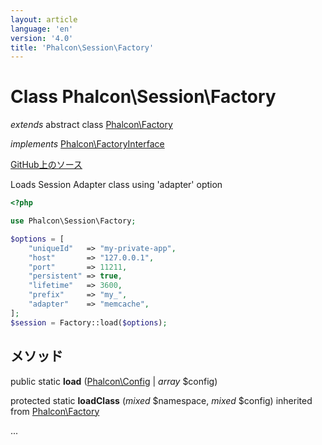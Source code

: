 ```yaml
---
layout: article
language: 'en'
version: '4.0'
title: 'Phalcon\Session\Factory'
---
```

# Class **Phalcon\Session\Factory**

*extends* abstract class [Phalcon\Factory](/4.0/en/api/Phalcon_Factory)

*implements* [Phalcon\FactoryInterface](/4.0/en/api/Phalcon_FactoryInterface)

<a href="https://github.com/phalcon/cphalcon/tree/v4.0.0/phalcon/session/factory.zep" class="btn btn-default btn-sm">GitHub上のソース</a>

Loads Session Adapter class using 'adapter' option

```php
<?php

use Phalcon\Session\Factory;

$options = [
    "uniqueId"   => "my-private-app",
    "host"       => "127.0.0.1",
    "port"       => 11211,
    "persistent" => true,
    "lifetime"   => 3600,
    "prefix"     => "my_",
    "adapter"    => "memcache",
];
$session = Factory::load($options);

```

## メソッド

public static **load** ([Phalcon\Config](/4.0/en/api/Phalcon_Config) | *array* $config)

protected static **loadClass** (*mixed* $namespace, *mixed* $config) inherited from [Phalcon\Factory](/4.0/en/api/Phalcon_Factory)

...